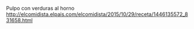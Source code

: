 Pulpo con verduras al horno	http://elcomidista.elpais.com/elcomidista/2015/10/29/receta/1446135572_831658.html
